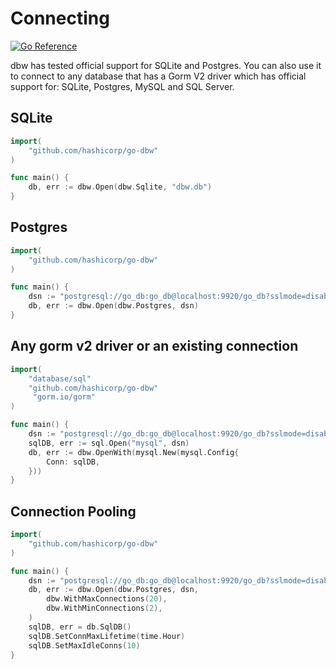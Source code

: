 # Connecting
[![Go
Reference](https://pkg.go.dev/badge/github.com/hashicorp/go-dbw.svg)](https://pkg.go.dev/github.com/hashicorp/go-dbw)

dbw has tested official support for SQLite and Postgres.  You can also use it to connect
to any database that has a Gorm V2 driver which has official support for: SQLite, Postgres,
MySQL and SQL Server. 

## SQLite
```go
import(
    "github.com/hashicorp/go-dbw"
)

func main() {
    db, err := dbw.Open(dbw.Sqlite, "dbw.db")    
}
```

## Postgres
```go
import(
    "github.com/hashicorp/go-dbw"
)

func main() {
    dsn := "postgresql://go_db:go_db@localhost:9920/go_db?sslmode=disable"
    db, err := dbw.Open(dbw.Postgres, dsn)    
}
```

## Any gorm v2 driver or an existing connection
```go
import(
    "database/sql"
    "github.com/hashicorp/go-dbw"
     "gorm.io/gorm"
)

func main() {
    dsn := "postgresql://go_db:go_db@localhost:9920/go_db?sslmode=disable"
    sqlDB, err := sql.Open("mysql", dsn)
    db, err := dbw.OpenWith(mysql.New(mysql.Config{
        Conn: sqlDB,
    }))
}
```

## Connection Pooling

```go
import(
    "github.com/hashicorp/go-dbw"
)

func main() {
    dsn := "postgresql://go_db:go_db@localhost:9920/go_db?sslmode=disable"
    db, err := dbw.Open(dbw.Postgres, dsn, 
        dbw.WithMaxConnections(20),
        dbw.WithMinConnections(2),
    )    
    sqlDB, err = db.SqlDB()
    sqlDB.SetConnMaxLifetime(time.Hour)
    sqlDB.SetMaxIdleConns(10)
}
```